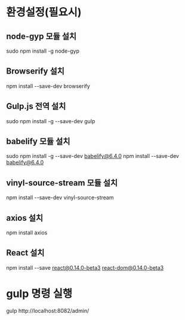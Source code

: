 # 환경설정(필요시)
## node-gyp 모듈 설치
sudo npm install -g node-gyp
## Browserify 설치
npm install --save-dev browserify
## Gulp.js 전역 설치
sudo npm install -g --save-dev gulp
## babelify 모듈 설치
sudo npm install -g --save-dev babelify@6.4.0
npm install --save-dev babelify@6.4.0
## vinyl-source-stream 모듈 설치
npm install --save-dev vinyl-source-stream
## axios 설치
npm install axios
## React 설치
npm install --save react@0.14.0-beta3 react-dom@0.14.0-beta3

# gulp 명령 실행
gulp
http://localhost:8082/admin/